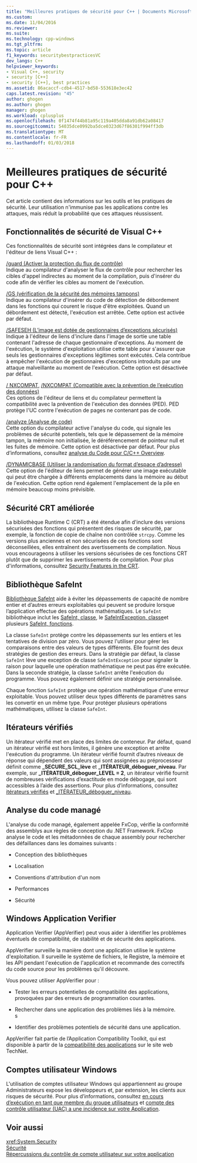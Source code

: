 ```yaml
---
title: "Meilleures pratiques de sécurité pour C++ | Documents Microsoft"
ms.custom: 
ms.date: 11/04/2016
ms.reviewer: 
ms.suite: 
ms.technology: cpp-windows
ms.tgt_pltfrm: 
ms.topic: article
f1_keywords: securitybestpracticesVC
dev_langs: C++
helpviewer_keywords:
- Visual C++, security
- security [C++]
- security [C++], best practices
ms.assetid: 86acaccf-cdb4-4517-bd58-553618e3ec42
caps.latest.revision: "45"
author: ghogen
ms.author: ghogen
manager: ghogen
ms.workload: cplusplus
ms.openlocfilehash: 0f1474f44b81a95c119a405dda8a91db62a08417
ms.sourcegitcommit: 54035dce0992ba5dce0323d67f86301f994ff3db
ms.translationtype: MT
ms.contentlocale: fr-FR
ms.lasthandoff: 01/03/2018
---
```

# <a name="security-best-practices-for-c"></a>Meilleures pratiques de sécurité pour C++
Cet article contient des informations sur les outils et les pratiques de sécurité. Leur utilisation n'immunise pas les applications contre les attaques, mais réduit la probabilité que ces attaques réussissent.  
  
## <a name="visual-c-security-features"></a>Fonctionnalités de sécurité de Visual C++  
 Ces fonctionnalités de sécurité sont intégrées dans le compilateur et l'éditeur de liens Visual C++ :  
  
 [/guard (Activer la protection du flux de contrôle)](../build/reference/guard-enable-control-flow-guard.md)  
 Indique au compilateur d'analyser le flux de contrôle pour rechercher les cibles d'appel indirectes au moment de la compilation, puis d'insérer du code afin de vérifier les cibles au moment de l'exécution.  
  
 [/GS (vérification de la sécurité des mémoires tampons)](../build/reference/gs-buffer-security-check.md)  
 Indique au compilateur d'insérer du code de détection de débordement dans les fonctions qui courent le risque d'être exploitées. Quand un débordement est détecté, l'exécution est arrêtée. Cette option est activée par défaut.  
  
 [/SAFESEH (L’image est dotée de gestionnaires d’exceptions sécurisés)](../build/reference/safeseh-image-has-safe-exception-handlers.md)  
 Indique à l'éditeur de liens d'inclure dans l'image de sortie une table contenant l'adresse de chaque gestionnaire d'exceptions. Au moment de l'exécution, le système d'exploitation utilise cette table pour s'assurer que seuls les gestionnaires d'exceptions légitimes sont exécutés. Cela contribue à empêcher l'exécution de gestionnaires d'exceptions introduits par une attaque malveillante au moment de l'exécution. Cette option est désactivée par défaut.  
  
 [/ NXCOMPAT](../build/reference/nxcompat.md), [/NXCOMPAT (Compatible avec la prévention de l’exécution des données)](../build/reference/nxcompat-compatible-with-data-execution-prevention.md)  
 Ces options de l'éditeur de liens et du compilateur permettent la compatibilité avec la prévention de l'exécution des données (PED). PED protège l'UC contre l'exécution de pages ne contenant pas de code.  
  
 [/analyze (Analyse de code)](../build/reference/analyze-code-analysis.md)  
 Cette option du compilateur active l'analyse du code, qui signale les problèmes de sécurité potentiels, tels que le dépassement de la mémoire tampon, la mémoire non initialisée, le déréférencement de pointeur null et les fuites de mémoire. Cette option est désactivée par défaut. Pour plus d’informations, consultez [analyse du Code pour C/C++ Overview](/visualstudio/code-quality/code-analysis-for-c-cpp-overview).  
  
 [/DYNAMICBASE (Utiliser la randomisation du format d’espace d’adresse)](../build/reference/dynamicbase-use-address-space-layout-randomization.md)  
 Cette option de l'éditeur de liens permet de générer une image exécutable qui peut être chargée à différents emplacements dans la mémoire au début de l'exécution. Cette option rend également l'emplacement de la pile en mémoire beaucoup moins prévisible.  
  
## <a name="security-enhanced-crt"></a>Sécurité CRT améliorée  
 La bibliothèque Runtime C (CRT) a été étendue afin d'inclure des versions sécurisées des fonctions qui présentent des risques de sécurité, par exemple, la fonction de copie de chaîne non contrôlée `strcpy`. Comme les versions plus anciennes et non sécurisées de ces fonctions sont déconseillées, elles entraînent des avertissements de compilation. Nous vous encourageons à utiliser les versions sécurisées de ces fonctions CRT plutôt que de supprimer les avertissements de compilation. Pour plus d'informations, consultez [Security Features in the CRT](../c-runtime-library/security-features-in-the-crt.md).  
  
## <a name="safeint-library"></a>Bibliothèque SafeInt  
 [Bibliothèque SafeInt](../windows/safeint-library.md) aide à éviter les dépassements de capacité de nombre entier et d’autres erreurs exploitables qui peuvent se produire lorsque l’application effectue des opérations mathématiques. Le `SafeInt` bibliothèque inclut les [SafeInt, classe](../windows/safeint-class.md), le [SafeIntException, classe](../windows/safeintexception-class.md)et plusieurs [SafeInt, fonctions](../windows/safeint-functions.md).  
  
 La classe `SafeInt` protège contre les dépassements sur les entiers et les tentatives de division par zéro. Vous pouvez l'utiliser pour gérer les comparaisons entre des valeurs de types différents. Elle fournit des deux stratégies de gestion des erreurs. Dans la stratégie par défaut, la classe `SafeInt` lève une exception de classe `SafeIntException` pour signaler la raison pour laquelle une opération mathématique ne peut pas être exécutée. Dans la seconde stratégie, la classe `SafeInt` arrête l'exécution du programme. Vous pouvez également définir une stratégie personnalisée.  
  
 Chaque fonction `SafeInt` protège une opération mathématique d'une erreur exploitable. Vous pouvez utiliser deux types différents de paramètres sans les convertir en un même type. Pour protéger plusieurs opérations mathématiques, utilisez la classe `SafeInt`.  
  
## <a name="checked-iterators"></a>Itérateurs vérifiés  
 Un itérateur vérifié met en place des limites de conteneur. Par défaut, quand un itérateur vérifié est hors limites, il génère une exception et arrête l'exécution du programme. Un itérateur vérifié fournit d’autres niveaux de réponse qui dépendent des valeurs qui sont assignées au préprocesseur définit comme  **\_SECURE\_SCL\_lève** et  **\_ITÉRATEUR\_déboguer\_niveau**. Par exemple, sur  **\_ITÉRATEUR\_déboguer\_LEVEL = 2**, un itérateur vérifié fournit de nombreuses vérifications d’exactitude en mode débogage, qui sont accessibles à l’aide des assertions. Pour plus d’informations, consultez [itérateurs vérifiés](../standard-library/checked-iterators.md) et [ \_ITÉRATEUR\_déboguer\_niveau](../standard-library/iterator-debug-level.md).  
  
## <a name="code-analysis-for-managed-code"></a>Analyse du code managé  
 L'analyse du code managé, également appelée FxCop, vérifie la conformité des assemblys aux règles de conception du .NET Framework. FxCop analyse le code et les métadonnées de chaque assembly pour rechercher des défaillances dans les domaines suivants :  
  
-   Conception des bibliothèques  
  
-   Localisation  
  
-   Conventions d'attribution d'un nom  
  
-   Performances  
  
-   Sécurité  
  
## <a name="windows-application-verifier"></a>Windows Application Verifier  
 Application Verifier (AppVerifier) peut vous aider à identifier les problèmes éventuels de compatibilité, de stabilité et de sécurité des applications.  
  
 AppVerifier surveille la manière dont une application utilise le système d'exploitation. Il surveille le système de fichiers, le Registre, la mémoire et les API pendant l'exécution de l'application et recommande des correctifs du code source pour les problèmes qu'il découvre.  
  
 Vous pouvez utiliser AppVerifier pour :  
  
-   Tester les erreurs potentielles de compatibilité des applications, provoquées par des erreurs de programmation courantes.  
  
-   Rechercher dans une application des problèmes liés à la mémoire.  
  s
-   Identifier des problèmes potentiels de sécurité dans une application.  
  
 AppVerifier fait partie de l’Application Compatibility Toolkit, qui est disponible à partir de la [compatibilité des applications](http://go.microsoft.com/fwlink/p/?linkid=91277) sur le site web TechNet.  
  

## <a name="windows-user-accounts"></a>Comptes utilisateur Windows  
 L'utilisation de comptes utilisateur Windows qui appartiennent au groupe Administrateurs expose les développeurs et, par extension, les clients aux risques de sécurité. Pour plus d’informations, consultez [en cours d’exécution en tant que membre du groupe utilisateurs](running-as-a-member-of-the-users-group.md) et [compte des contrôle utilisateur (UAC) a une incidence sur votre Application](how-user-account-control-uac-affects-your-application.md).  
  
## <a name="see-also"></a>Voir aussi  
 <xref:System.Security>   
 [Sécurité](/dotnet/standard/security/index)   
 [Répercussions du contrôle de compte utilisateur sur votre application](how-user-account-control-uac-affects-your-application.md)